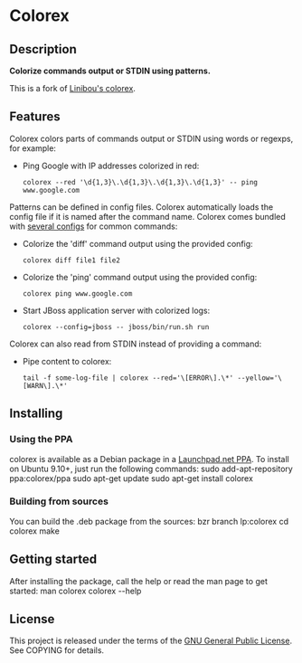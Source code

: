 # Colorex


## Description
**Colorize commands output or STDIN using patterns.**

This is a fork of [Linibou's colorex](http://www.linibou.com/colorex/).


## Features
Colorex colors parts of commands output or STDIN using words or regexps, for example:


* Ping Google with IP addresses colorized in red:

    `colorex --red '\d{1,3}\.\d{1,3}\.\d{1,3}\.\d{1,3}' -- ping www.google.com`


Patterns can be defined in config files. Colorex automatically loads the config file if it is named after the command name.
Colorex comes bundled with [several configs](http://bazaar.launchpad.net/~colorex/colorex/trunk/files/head:/src/configs) for common commands:


* Colorize the 'diff' command output using the provided config:

    `colorex diff file1 file2`


* Colorize the 'ping' command output using the provided config:

    `colorex ping www.google.com`


* Start JBoss application server with colorized logs:

    `colorex --config=jboss -- jboss/bin/run.sh run`


Colorex can also read from STDIN instead of providing a command:

* Pipe content to colorex:

    `tail -f some-log-file | colorex --red='\[ERROR\].\*' --yellow='\[WARN\].\*'`


## Installing

### Using the PPA
colorex is available as a Debian package in a
[Launchpad.net PPA](https://launchpad.net/~colorex/+archive/ppa).
To install on Ubuntu 9.10+, just run the following commands:
    sudo add-apt-repository ppa:colorex/ppa
    sudo apt-get update
    sudo apt-get install colorex

### Building from sources
You can build the .deb package from the sources:
    bzr branch lp:colorex
    cd colorex
    make

## Getting started
After installing the package, call the help or read the man page to get started:
    man colorex
    colorex --help


## License
This project is released under the terms of the [GNU General Public License](http://www.gnu.org/licenses/gpl.html).
See COPYING for details.
